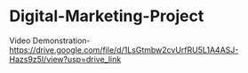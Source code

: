 # Digital-Marketing-Project

Video Demonstration- https://drive.google.com/file/d/1LsGtmbw2cvUrfRU5L1A4ASJ-Hazs9z5I/view?usp=drive_link
